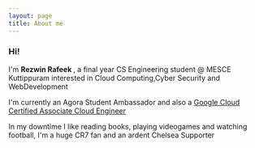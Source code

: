 ```yaml
---
layout: page
title: About me
---
```


### Hi! 
<p>
I'm <strong>Rezwin Rafeek </strong> , a final year CS Engineering student @ MESCE Kuttippuram interested in Cloud Computing,Cyber Security and WebDevelopment
</p>
<p>
I'm currently an Agora Student Ambassador and also a <a href="https://www.credential.net/8l14wlvo?key=e0654b6f6ae429c8e1096602b9fd10c485bdac1ef9d0427e0bed6450f23cb913">Google Cloud Certified Associate Cloud Engineer</a>
 </p>
<p>
 In my downtime I like reading books, playing videogames and watching football, I'm a huge CR7 fan and an ardent Chelsea Supporter
</p>
